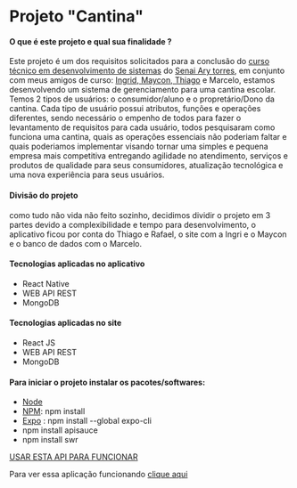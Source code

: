 
# Projeto  "Cantina"
<h4>O que é este projeto e qual sua finalidade ?  </h4>
 Este projeto é um dos requisitos solicitados para a conclusão do <a href="https://santoamaro.sp.senai.br/curso/85566/112/tecnico-de-desenvolvimento-de-sistemas">curso técnico em desenvolvimento de sistemas</a>
 do <a href="https://santoamaro.sp.senai.br/">Senai Ary torres</a>,
 em conjunto com meus amigos de curso: <a href="https://github.com/ingrideme">Ingrid</a>,<a href="https://github.com/AMaycon"> Maycon</a>,<a href="https://github.com/Asusot"> Thiago</a> e Marcelo, estamos desenvolvendo um sistema de gerenciamento para uma cantina escolar.
 Temos 2 tipos de usuários: o consumidor/aluno e o propretário/Dono da cantina.
 Cada tipo de usuário possui atributos, funções e operações diferentes, sendo necessário o empenho de todos para fazer o levantamento de requisitos para cada usuário,
  todos pesquisaram como funciona uma cantina, quais as operações essenciais não poderiam faltar e quais poderiamos implementar visando tornar uma simples e pequena empresa mais
  competitiva entregando agilidade no atendimento, serviços e produtos de qualidade para seus consumidores, atualização tecnológica e  uma nova experiência para seus usuários. 
  
  <h4>Divisão do projeto</h4>
  <p>como tudo não vida não feito sozinho, decidimos dividir o projeto em 3 partes devido a complexibilidade e tempo para desenvolvimento, o aplicativo ficou por conta do Thiago e Rafael, o site com a Ingri e o Maycon e o banco de dados com o Marcelo.
 <h4> Tecnologias aplicadas no aplicativo </h4>
 <ul>
  <li>React Native</li>
  <li>WEB API REST</li>
  <li>MongoDB</li>
 </ul>

 <h4> Tecnologias aplicadas no site </h4>
 <ul>
  <li>React JS</li>
  <li>WEB API REST</li>
  <li>MongoDB</li>
 </ul>
 <h4> Para iniciar o projeto instalar os pacotes/softwares:</h4>
 <ul>
 <li><a href="https://nodejs.org/en/download/">Node</a></li>
 <li><a href="https://www.npmjs.com/get-npm">NPM</a>: npm install </li>
 <li><a href="https://docs.expo.io/">Expo</a> : npm install --global expo-cli </li>
<li> npm install apisauce</li>
 <li>npm install swr</li>
 </ul>
<a href="https://github.com/rafael-conrado/api-canteena">  USAR  ESTA API PARA FUNCIONAR</a>

Para ver essa aplicação funcionando  <a href="https://www.linkedin.com/feed/update/urn:li:activity:6752759423422218240/">clique aqui</a>
